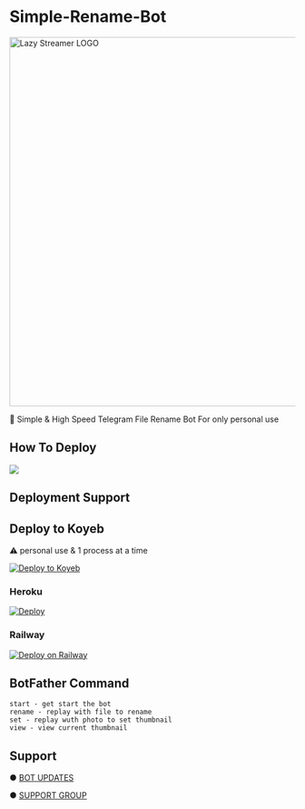 # Simple-Rename-Bot 

 <img src="https://te.legra.ph/file/692821c070eca5ac53fe8.jpg" alt="Lazy Streamer LOGO" width="650">
 
📝 Simple & High Speed Telegram File Rename Bot For only personal use 


## How To Deploy

<a href="https://youtu.be/oc847WvOUaI"><img src="https://img.shields.io/badge/Watch%20Tutorial%20On%20YouTube-red.svg?logo=Youtube"></a>                     

## Deployment Support


## Deploy to Koyeb

⚠️ personal use & 1 process at a time 

[![Deploy to Koyeb](https://www.koyeb.com/static/images/deploy/button.svg)](https://app.koyeb.com/deploy?type=git&repository=github.com/PrashantFiles1/renameOWN&env[BOT_TOKEN]&env[API_ID]&env[API_HASH]&env[ADMIN]&env[CAPTION]&env[THUMBNAIL]&run_command=python%20bot.py&branch=main&name=renamer)              

### Heroku

[![Deploy](https://www.herokucdn.com/deploy/button.svg)](https://heroku.com/deploy?template=https://github.com/ritheshrkrm/Simple-Rename-Bot)

### Railway

[![Deploy on Railway](https://railway.app/button.svg)](https://railway.app/new/template/g2VXFP)

## BotFather Command
```
start - get start the bot
rename - replay with file to rename
set - replay wuth photo to set thumbnail
view - view current thumbnail 
```


## Support

● [BOT UPDATES](https://t.me/rai_info17)

● [SUPPORT GROUP](https://t.me/raixchat)
